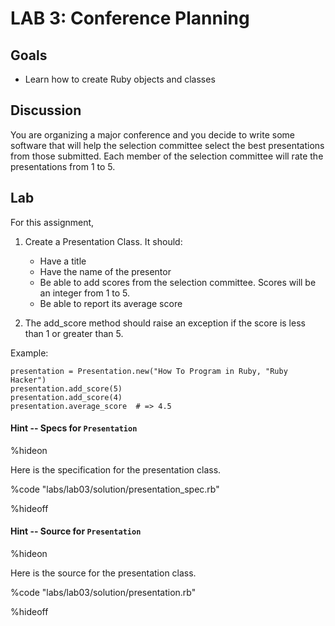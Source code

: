 # LAB 3: Conference Planning

## Goals

* Learn how to create Ruby objects and classes

## Discussion

You are organizing a major conference and you decide to write some
software that will help the selection committee select the best
presentations from those submitted.  Each member of the selection
committee will rate the presentations from 1 to 5.

## Lab

For this assignment,

1. Create a Presentation Class.  It should:

    * Have a title
    * Have the name of the presentor
    * Be able to add scores from the selection committee.  Scores
      will be an integer from 1 to 5.
    * Be able to report its average score

1. The add_score method should raise an exception if the score is
  less than 1 or greater than 5.

Example:

    presentation = Presentation.new("How To Program in Ruby, "Ruby Hacker")
    presentation.add_score(5)
    presentation.add_score(4)
    presentation.average_score  # => 4.5

#### Hint -- Specs for <code>Presentation</code>

%hideon

Here is the specification for the presentation class.

%code "labs/lab03/solution/presentation_spec.rb"

%hideoff

#### Hint -- Source for <code>Presentation</code>

%hideon

Here is the source for the presentation class.

%code "labs/lab03/solution/presentation.rb"

%hideoff
